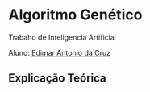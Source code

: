 # Algoritmo Genético
 
 
 Trabaho de Inteligencia Artificial

 Aluno: [Edimar Antonio da Cruz](https://github.com/edimar7972)

 ## Explicação Teórica


